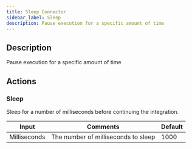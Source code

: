 ```yaml
---
title: Sleep Connector
sidebar_label: Sleep
description: Pause execution for a specific amount of time
---
```


## Description

Pause execution for a specific amount of time

## Actions

### Sleep

Sleep for a number of milliseconds before continuing the integration.

| Input        | Comments                            | Default |
| ------------ | ----------------------------------- | ------- |
| Milliseconds | The number of milliseconds to sleep | 1000    |
